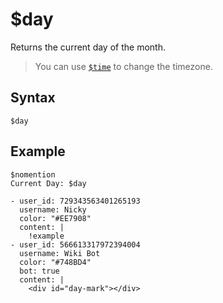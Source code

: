 # $day
Returns the current day of the month.

> You can use [`$time`](./time.md) to change the timezone.

## Syntax
```
$day
```

## Example
```
$nomention
Current Day: $day
```

``` discord yaml
- user_id: 729343563401265193
  username: Nicky
  color: "#EE7908"
  content: |
    !example
- user_id: 566613317972394004
  username: Wiki Bot
  color: "#748BD4"
  bot: true
  content: |
    <div id="day-mark"></div>
```

<script src="../theme/livetime.js"></script>
